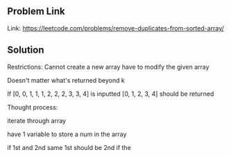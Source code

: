 ## Problem Link

Link: https://leetcode.com/problems/remove-duplicates-from-sorted-array/

## Solution

Restrictions: Cannot create a new array have to modify the given array

Doesn't matter what's returned beyond k

If [0, 0, 1, 1, 1, 2, 2, 2, 3, 3, 4] is inputted [0, 1, 2, 3, 4] should be returned

Thought process:

iterate through array

have 1 variable to store a num in the array

if 1st and 2nd same 1st should be 2nd if the 
